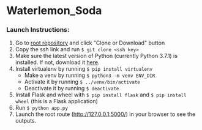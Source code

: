 # Waterlemon_Soda
### Launch Instructions:
1. Go to [root repository](https://github.com/joyceliaoo/Waterlemon_Soda) and click "Clone or Download" button
2. Copy the ssh link and run `$ git clone <ssh key>`
3. Make sure the latest version of Python (currently Python 3.7.1) is installed. If not, download it [here](https://www.python.org/downloads/).
4. Install virtualenv by running `$ pip install virtualenv`
   * Make a venv by running `$ python3 -m venv ENV_DIR`
   * Activate it by running `$ ../venv/bin/activate`
   * Deactivate it by running `$ deactivate`
5. Install Flask and wheel with `$ pip install flask` and `$ pip install wheel` (this is a Flask application)
6. Run `$ python app.py`
7. Launch the root route (http://127.0.0.1:5000/) in your browser to see the outputs.
